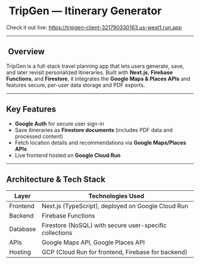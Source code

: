 # ​​ TripGen — Itinerary Generator

Check it out live: https://tripgen-client-321790330163.us-west1.run.app

---

## ​ Overview  
TripGen is a full-stack travel planning app that lets users generate, save, and later revisit personalized itineraries. Built with **Next.js**, **Firebase Functions**, and **Firestore**, it integrates the **Google Maps & Places APIs** and features secure, per-user data storage and PDF exports.

---

##  Key Features  
-  **Google Auth** for secure user sign-in  
-  Save itineraries as **Firestore documents** (includes PDF data and processed content)  
-  Fetch location details and recommendations via **Google Maps/Places APIs**  
-  Live frontend hosted on **Google Cloud Run**  

---

##  Architecture & Tech Stack  
| Layer        | Technologies Used                                      |
|--------------|--------------------------------------------------------|
| Frontend     | Next.js (TypeScript), deployed on Google Cloud Run    |
| Backend      | Firebase Functions                                     |
| Database     | Firestore (NoSQL) with secure user-specific collections|
| APIs         | Google Maps API, Google Places API                     |
| Hosting      | GCP (Cloud Run for frontend, Firebase for backend)     |